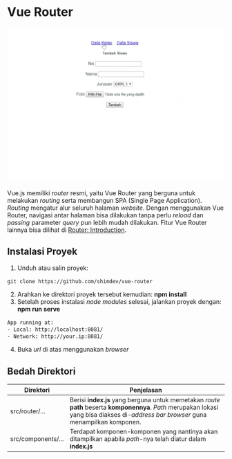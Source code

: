 # Vue Router
![alt text](https://github.com/shimdev/vue-router/blob/master/src/assets/display.gif)

Vue.js memiliki *router* resmi, yaitu Vue Router yang berguna untuk melakukan *routing* serta membangun SPA (Single Page Application). *Routing* mengatur alur seluruh halaman *website*. Dengan menggunakan Vue Router, navigasi antar halaman bisa dilakukan tanpa perlu *reload* dan *passing* parameter *query* pun lebih mudah dilakukan. Fitur Vue Router lainnya bisa dilihat di [Router: Introduction](https://router.vuejs.org/).

## Instalasi Proyek
1. Unduh atau salin proyek:
```
git clone https://github.com/shimdev/vue-router
```
2. Arahkan ke direktori proyek tersebut kemudian: **npm install**
3. Setelah proses instalasi *node modules* selesai, jalankan proyek dengan: **npm run serve**
```
App running at:
- Local: http://localhost:8081/
- Network: http://your.ip:8081/
```
4. Buka *url* di atas menggunakan *browser*

## Bedah Direktori
| Direktori  | Penjelasan |
| ------------- | ------------- |
| src/router/... | Berisi **index.js** yang berguna untuk memetakan *route* **path** beserta **komponennya**. *Path* merupakan lokasi yang bisa diakses di-*address bar browser* guna menampilkan komponen. |
| src/components/... | Terdapat komponen-komponen yang nantinya akan ditampilkan apabila *path*-nya telah diatur dalam **index.js** |
